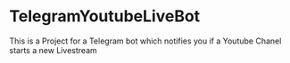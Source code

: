 # TelegramYoutubeLiveBot
This is a Project for a Telegram bot which notifies you if a Youtube Chanel starts a new Livestream
